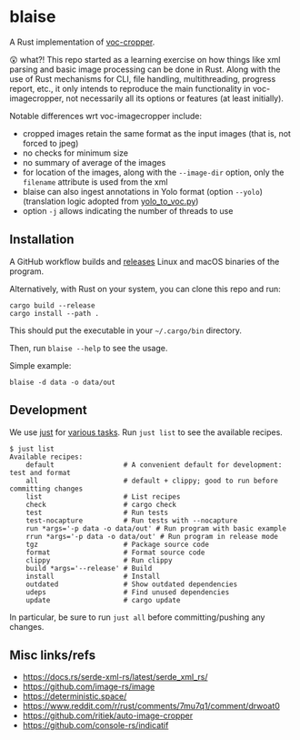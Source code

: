 # blaise

A Rust implementation of [voc-cropper](https://github.com/mbari-org/voc-cropper).

😲 what?! This repo started as a learning exercise on how things like xml parsing and basic image processing
can be done in Rust. Along with the use of Rust mechanisms for CLI, file handling, multithreading,
progress report, etc., it only intends to reproduce the main functionality in voc-imagecropper,
not necessarily all its options or features (at least initially).

Notable differences wrt voc-imagecropper include:
- cropped images retain the same format as the input images (that is, not forced to jpeg)
- no checks for minimum size
- no summary of average of the images
- for location of the images, along with the `--image-dir` option, only the `filename` attribute
  is used from the xml 
- blaise can also ingest annotations in Yolo format (option `--yolo`)
  (translation logic adopted from [yolo_to_voc.py](
   https://bitbucket.org/mbari/m3-download/src/main/scripts/yolo_to_voc.py))
- option `-j` allows indicating the number of threads to use

## Installation

A GitHub workflow builds and [releases](../../releases/) Linux and macOS binaries
of the program.

Alternatively, with Rust on your system, you can clone this repo and run:

```shell
cargo build --release
cargo install --path .
``` 
This should put the executable in your `~/.cargo/bin` directory.

Then, run `blaise --help` to see the usage.

Simple example:

```shell
blaise -d data -o data/out
```

## Development

We use [just](https://github.com/casey/just) for [various tasks](justfile).
Run `just list` to see the available recipes.

```shell
$ just list 
Available recipes:
    default                 # A convenient default for development: test and format
    all                     # default + clippy; good to run before committing changes
    list                    # List recipes
    check                   # cargo check
    test                    # Run tests
    test-nocapture          # Run tests with --nocapture
    run *args='-p data -o data/out' # Run program with basic example
    rrun *args='-p data -o data/out' # Run program in release mode
    tgz                     # Package source code
    format                  # Format source code
    clippy                  # Run clippy
    build *args='--release' # Build
    install                 # Install
    outdated                # Show outdated dependencies
    udeps                   # Find unused dependencies
    update                  # cargo update
```

In particular, be sure to run `just all`
before committing/pushing any changes.

## Misc links/refs

- <https://docs.rs/serde-xml-rs/latest/serde_xml_rs/>
- <https://github.com/image-rs/image>
- <https://deterministic.space/>
- <https://www.reddit.com/r/rust/comments/7mu7q1/comment/drwoat0>
- <https://github.com/ritiek/auto-image-cropper>
- <https://github.com/console-rs/indicatif>
